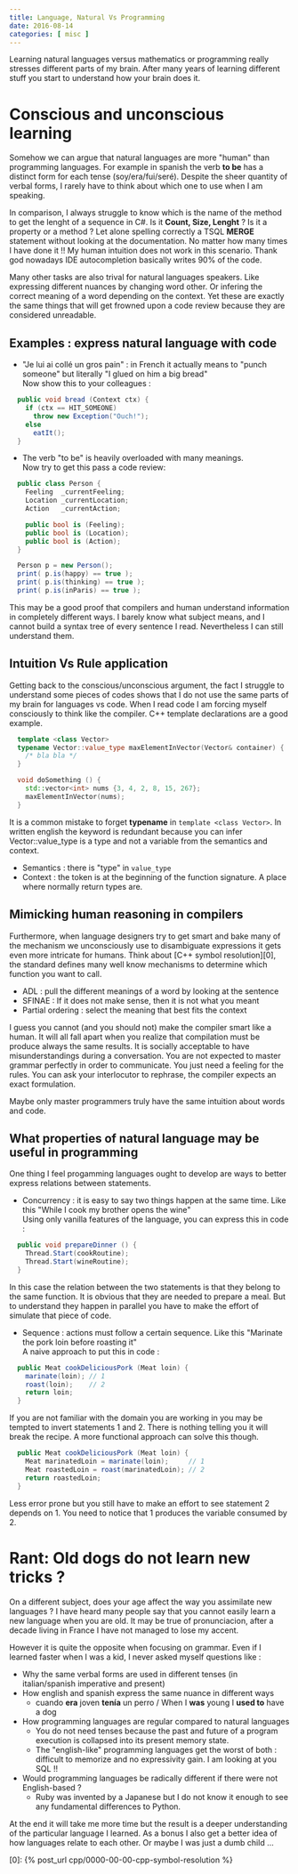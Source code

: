 ```yaml
---
title: Language, Natural Vs Programming
date: 2016-08-14
categories: [ misc ]
---
```


Learning natural languages versus mathematics or programming really stresses different parts of my brain.
After many years of learning different stuff you start to understand how your brain does it.

# Conscious and unconscious learning

Somehow we can argue that natural languages are more "human" than programming languages.
For example in spanish the verb __to be__ has a distinct form for each tense (soy/era/fui/seré).
Despite the sheer quantity of verbal forms, I rarely have to think about which one to use when I am speaking.

In comparison, I always struggle to know which is the name of the method to get the lenght of a sequence in C#. Is it __Count, Size, Lenght__ ? Is it a property or a method ?
Let alone spelling correctly a TSQL **MERGE** statement without looking at the documentation. No matter how many times I have done it !!
My human intuition does not work in this scenario. Thank god nowadays IDE autocompletion basically writes 90% of the code.

Many other tasks are also trival for natural languages speakers. Like expressing different nuances by changing word other. Or infering the correct meaning of a word depending on the context.
Yet these are exactly the same things that will get frowned upon a code review because they are considered unreadable.

## Examples : express natural language with code

* "Je lui ai collé un gros pain" : in French it actually means to "punch someone" but literally "I glued on him a big bread"  
  Now show this to your colleagues :

```c#
  public void bread (Context ctx) {
    if (ctx == HIT_SOMEONE)
      throw new Exception("Ouch!");
    else
      eatIt();
  }
```

* The verb "to be" is heavily overloaded with many meanings.  
  Now try to get this pass a code review:

```c#
  public class Person {
    Feeling  _currentFeeling;
    Location _currentLocation;
    Action   _currentAction;

    public bool is (Feeling);
    public bool is (Location);
    public bool is (Action);
  }

  Person p = new Person();
  print( p.is(happy) == true );
  print( p.is(thinking) == true );
  print( p.is(inParis) == true );
```

This may be a good proof that compilers and human understand information in completely different ways.
I barely know what subject means, and I cannot build a syntax tree of every sentence I read. Nevertheless I can still understand them.

## Intuition Vs Rule application

Getting back to the conscious/unconscious argument, the fact I struggle to understand some pieces of codes shows that I do not use the same parts of my brain for languages vs code.
When I read code I am forcing myself consciously to think like the compiler. C++ template declarations are a good example.

```c++
  template <class Vector>
  typename Vector::value_type maxElementInVector(Vector& container) {
    /* bla bla */
  }

  void doSomething () {
    std::vector<int> nums {3, 4, 2, 8, 15, 267};
    maxElementInVector(nums);
  }
```

It is a common mistake to forget __typename__ in `template <class Vector>`.
In written english the keyword is redundant because you can infer Vector::value\_type is a type and not a variable from the semantics and context. 

* Semantics : there is "type" in `value_type`
* Context : the token is at the beginning of the function signature. A place where normally return types are.

## Mimicking human reasoning in compilers

Furthermore, when language designers try to get smart and bake many of the mechanism we unconsciously use to disambiguate expressions it gets even more intricate for humans.
Think about [C++ symbol resolution][0], the standard defines many well know mechanisms to determine which function you want to call.

* ADL : pull the different meanings of a word by looking at the sentence
* SFINAE : If it does not make sense, then it is not what you meant
* Partial ordering : select the meaning that best fits the context

I guess you cannot (and you should not) make the compiler smart like a human. It will all fall apart when you realize that compilation must be produce always the same results.
It is socially acceptable to have misunderstandings during a conversation. You are not expected to master grammar perfectly in order to communicate. You just need a feeling for the rules.
You can ask your interlocutor to rephrase, the compiler expects an exact formulation.

Maybe only master programmers truly have the same intuition about words and code.

## What properties of natural language may be useful in programming

One thing I feel progamming languages ought to develop are ways to better express relations between statements.

* Concurrency : it is easy to say two things happen at the same time. Like this "While I cook my brother opens the wine"  
  Using only vanilla features of the language, you can express this in code :

```c#
  public void prepareDinner () {
    Thread.Start(cookRoutine);
    Thread.Start(wineRoutine);
  }
```

In this case the relation between the two statements is that they belong to the same function. It is obvious that they are needed to prepare a meal.
But to understand they happen in parallel you have to make the effort of simulate that piece of code.

* Sequence : actions must follow a certain sequence. Like this "Marinate the pork loin before roasting it"  
  A naive approach to put this in code : 

```c#
  public Meat cookDeliciousPork (Meat loin) {
    marinate(loin); // 1
    roast(loin);    // 2
    return loin;
  }
```

If you are not familiar with the domain you are working in you may be tempted to invert statements 1 and 2. There is nothing telling you it will break the recipe.
A more functional approach can solve this though.

```c#
  public Meat cookDeliciousPork (Meat loin) {
    Meat marinatedLoin = marinate(loin);     // 1
    Meat roastedLoin = roast(marinatedLoin); // 2
    return roastedLoin;
  }
```

Less error prone but you still have to make an effort to see statement 2 depends on 1. You need to notice that 1 produces the variable consumed by 2.

# Rant: Old dogs do not learn new tricks ?

On a different subject, does your age affect the way you assimilate new languages ?
I have heard many people say that you cannot easily learn a new language when you are old.
It may be true of pronunciacion, after a decade living in France I have not managed to lose my accent.

However it is quite the opposite when focusing on grammar. Even if I learned faster when I was a kid, I never asked myself questions like :

* Why the same verbal forms are used in different tenses (in italian/spanish imperative and present)
* How english and spanish express the same nuance in different ways
    * cuando __era__ joven __tenía__ un perro / When I __was__ young I __used to__ have a dog
* How programming languages are regular compared to natural languages
    * You do not need tenses because the past and future of a program execution is collapsed into its present memory state.
    * The "english-like" programming languages get the worst of both : difficult to memorize and no expressivity gain. I am looking at you SQL !!
* Would programming languages be radically different if there were not English-based ?
    * Ruby was invented by a Japanese but I do not know it enough to see any fundamental differences to Python.

At the end it will take me more time but the result is a deeper understanding of the particular language I learned. As a bonus I also get a better idea of how languages relate to each other.
Or maybe I was just a dumb child ...

[0]: {% post_url cpp/0000-00-00-cpp-symbol-resolution %}


